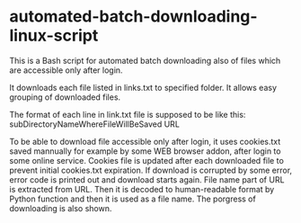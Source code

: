 # automated-batch-downloading-linux-script 
This is a Bash script for automated batch downloading also of files which are accessible only after login.

It downloads each file listed in links.txt to specified folder. It allows easy grouping of downloaded files.

The format of each line in link.txt file is supposed to be like this:
subDirectoryNameWhereFileWillBeSaved URL

To be able to download file accessible only after login, it uses cookies.txt saved mannually for example by some WEB browser addon, after login to some online service. Cookies file is updated after each downloaded file to prevent initial cookies.txt expiration. If download is corrupted by some error, error code is printed out and download starts again. File name part of URL is extracted from URL. Then it is decoded to human-readable format by Python function and then it is used as a file name. The porgress of downloading is also shown.
